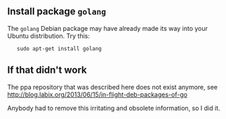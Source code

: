 ## Install package ` golang `

The ` golang ` Debian package may have already made its way into your Ubuntu distribution. Try this:

```
   sudo apt-get install golang
```


## If that didn't work

The ppa repository that was described here does not exist anymore, see
http://blog.labix.org/2013/06/15/in-flight-deb-packages-of-go

Anybody had to remove this irritating and obsolete information, so I did it. 

